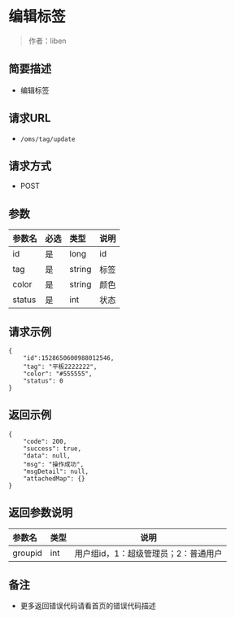 # 编辑标签

> 作者：liben

## 简要描述

- 编辑标签

## 请求URL
- ` /oms/tag/update `
  
## 请求方式
- POST 

## 参数

|参数名|必选|类型|说明|
|:----    |:---|:----- |-----   |
|id |是  |long |id   |
|tag |是  |string | 标签    |
|color     |是  |string | 颜色    |
|status     |是  |int | 状态    |

## 请求示例 

``` 
{
    "id":1528650600988012546,
    "tag": "平板2222222",
    "color": "#555555",
    "status": 0
}
```

## 返回示例 

``` 
{
    "code": 200,
    "success": true,
    "data": null,
    "msg": "操作成功",
    "msgDetail": null,
    "attachedMap": {}
}
```

## 返回参数说明 

|参数名|类型|说明|
|:-----  |:-----|-----                           |
|groupid |int   |用户组id，1：超级管理员；2：普通用户  |

## 备注 

- 更多返回错误代码请看首页的错误代码描述